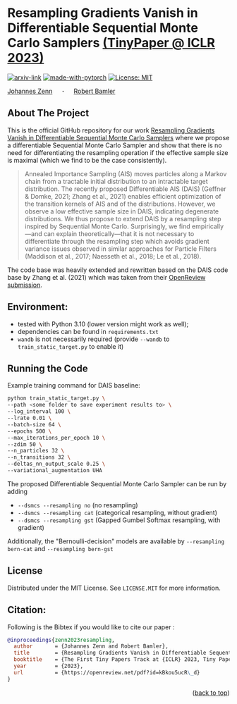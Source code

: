 # Resampling Gradients Vanish in Differentiable Sequential Monte Carlo Samplers [(TinyPaper @ ICLR 2023)](https://openreview.net/forum?id=kBkou5ucR_d)
<div id="top"></div>

  [![arxiv-link](https://img.shields.io/badge/Paper-PDF-red?style=flat&logo=arXiv&logoColor=red)](https://arxiv.org/abs/2304.14390)
  [![made-with-pytorch](https://img.shields.io/badge/Made%20with-PyTorch-brightgreen)](https://pytorch.org/)
  [![License: MIT](https://img.shields.io/badge/License-MIT-yellow.svg)](https://opensource.org/licenses/MIT)

  <a href="https://jzenn.github.io" target="_blank">Johannes&nbsp;Zenn</a> &emsp; <b>&middot;</b> &emsp;
  <a href="https://robamler.github.io" target="_blank">Robert&nbsp;Bamler</a>


## About The Project
This is the official GitHub repository for our work [Resampling Gradients Vanish in Differentiable Sequential Monte Carlo Samplers](https://openreview.net/forum?id=kBkou5ucR_d) where we propose a differentiable Sequential Monte Carlo Sampler and show that there is no need for differentiating the resampling operation if the effective sample size is maximal (which we find to be the case consistently).

>Annealed Importance Sampling (AIS) moves particles along a Markov chain from a tractable initial distribution to an intractable target distribution. The recently proposed Differentiable AIS (DAIS) (Geffner & Domke, 2021; Zhang et al., 2021) enables efficient optimization of the transition kernels of AIS and of the distributions. However, we observe a low effective sample size in DAIS, indicating degenerate distributions. We thus propose to extend DAIS by a resampling step inspired by Sequential Monte Carlo. Surprisingly, we find empirically—and can explain theoretically—that it is not necessary to differentiate through the resampling step which avoids gradient variance issues observed in similar approaches for Particle Filters (Maddison et al., 2017; Naesseth et al., 2018; Le et al., 2018).

The code base was heavily extended and rewritten based on the DAIS code base by Zhang et al. (2021) which was taken from their [OpenReview submission](https://openreview.net/forum?id=6rqjgrL7Lq).


## Environment: 

- tested with Python 3.10 (lower version might work as well);
- dependencies can be found in `requirements.txt`
- `wandb` is not necessarily required (provide `--wandb` to `train_static_target.py` to enable it)


## Running the Code

Example training command for DAIS baseline:
```bash
python train_static_target.py \
--path <some folder to save experiment results to> \
--log_interval 100 \
--lrate 0.01 \
--batch-size 64 \ 
--epochs 500 \
--max_iterations_per_epoch 10 \ 
--zdim 50 \
--n_particles 32 \ 
--n_transitions 32 \ 
--deltas_nn_output_scale 0.25 \ 
--variational_augmentation UHA
```

The proposed Differentiable Sequential Monte Carlo Sampler can be run by adding
- `--dsmcs --resampling no` (no resampling)
- `--dsmcs --resampling cat` (categorical resampling, without gradient)
- `--dsmcs --resampling gst` (Gapped Gumbel Softmax resampling, with gradient)

Additionally, the "Bernoulli-decision" models are available by `--resampling bern-cat` and `--resampling bern-gst` 


## License
Distributed under the MIT License. See `LICENSE.MIT` for more information.


## Citation:
Following is the Bibtex if you would like to cite our paper :

```bibtex
@inproceedings{zenn2023resampling,
  author       = {Johannes Zenn and Robert Bamler},
  title        = {Resampling Gradients Vanish in Differentiable Sequential Monte Carlo Samplers},
  booktitle    = {The First Tiny Papers Track at {ICLR} 2023, Tiny Papers @ {ICLR} 2023, Kigali, Rwanda, May 5, 2023},
  year         = {2023},
  url          = {https://openreview.net/pdf?id=kBkou5ucR\_d}
}
```

<p align="right">(<a href="#top">back to top</a>)</p>
